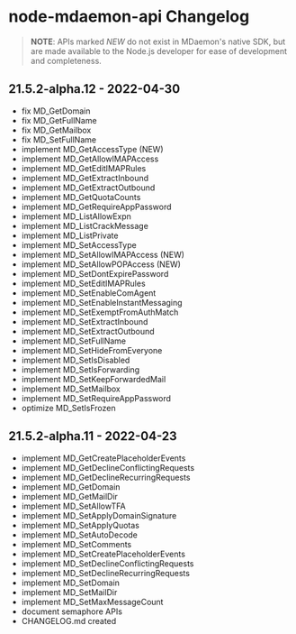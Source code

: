 # node-mdaemon-api Changelog

> **NOTE**: APIs marked *NEW* do not exist in MDaemon's native SDK, but
> are made available to the Node.js developer for ease of development
> and completeness.

## 21.5.2-alpha.12 - 2022-04-30

* fix MD_GetDomain
* fix MD_GetFullName
* fix MD_GetMailbox
* fix MD_SetFullName
* implement MD_GetAccessType (NEW)
* implement MD_GetAllowIMAPAccess
* implement MD_GetEditIMAPRules
* implement MD_GetExtractInbound
* implement MD_GetExtractOutbound
* implement MD_GetQuotaCounts
* implement MD_GetRequireAppPassword
* implement MD_ListAllowExpn
* implement MD_ListCrackMessage
* implement MD_ListPrivate
* implement MD_SetAccessType
* implement MD_SetAllowIMAPAccess (NEW)
* implement MD_SetAllowPOPAccess (NEW)
* implement MD_SetDontExpirePassword
* implement MD_SetEditIMAPRules
* implement MD_SetEnableComAgent
* implement MD_SetEnableInstantMessaging
* implement MD_SetExemptFromAuthMatch
* implement MD_SetExtractInbound
* implement MD_SetExtractOutbound
* implement MD_SetFullName
* implement MD_SetHideFromEveryone
* implement MD_SetIsDisabled
* implement MD_SetIsForwarding
* implement MD_SetKeepForwardedMail
* implement MD_SetMailbox
* implement MD_SetRequireAppPassword
* optimize MD_SetIsFrozen

## 21.5.2-alpha.11 - 2022-04-23

* implement MD_GetCreatePlaceholderEvents
* implement MD_GetDeclineConflictingRequests
* implement MD_GetDeclineRecurringRequests
* implement MD_GetDomain
* implement MD_GetMailDir
* implement MD_SetAllowTFA
* implement MD_SetApplyDomainSignature
* implement MD_SetApplyQuotas
* implement MD_SetAutoDecode
* implement MD_SetComments
* implement MD_SetCreatePlaceholderEvents
* implement MD_SetDeclineConflictingRequests
* implement MD_SetDeclineRecurringRequests
* implement MD_SetDomain
* implement MD_SetMailDir
* implement MD_SetMaxMessageCount
* document semaphore APIs
* CHANGELOG.md created
